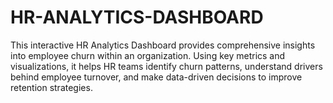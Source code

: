 # HR-ANALYTICS-DASHBOARD
This interactive HR Analytics Dashboard provides comprehensive insights into employee churn within an organization. Using key metrics and visualizations, it helps HR teams identify churn patterns, understand drivers behind employee turnover, and make data-driven decisions to improve retention strategies.

